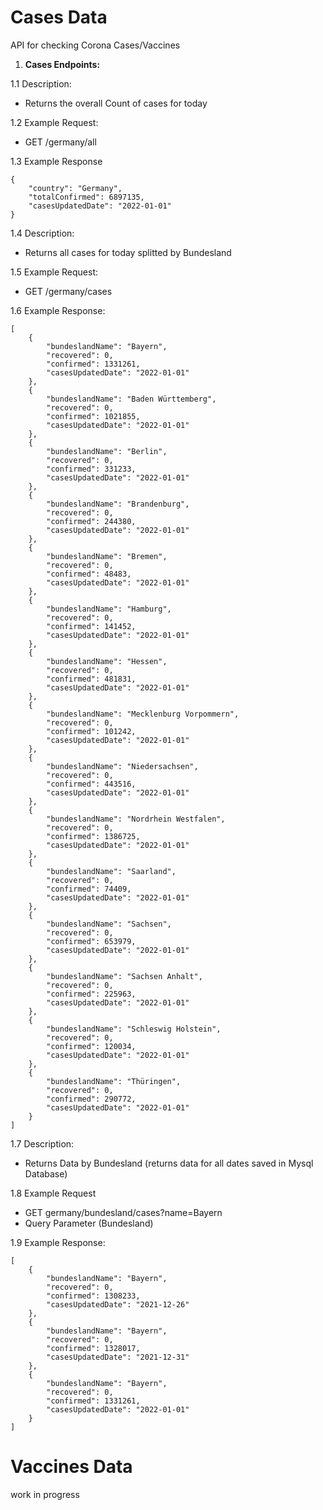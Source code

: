 # Cases Data
API for checking Corona Cases/Vaccines


1. **Cases Endpoints:**

1.1 Description:

- Returns the overall Count of cases for today

1.2 Example Request:

- GET /germany/all


1.3 Example Response

```
{
    "country": "Germany",
    "totalConfirmed": 6897135,
    "casesUpdatedDate": "2022-01-01"
}
```

1.4 Description:

- Returns all cases for today splitted by Bundesland


1.5 Example Request:

 - GET /germany/cases

1.6 Example Response:

```
[
    {
        "bundeslandName": "Bayern",
        "recovered": 0,
        "confirmed": 1331261,
        "casesUpdatedDate": "2022-01-01"
    },
    {
        "bundeslandName": "Baden Württemberg",
        "recovered": 0,
        "confirmed": 1021855,
        "casesUpdatedDate": "2022-01-01"
    },
    {
        "bundeslandName": "Berlin",
        "recovered": 0,
        "confirmed": 331233,
        "casesUpdatedDate": "2022-01-01"
    },
    {
        "bundeslandName": "Brandenburg",
        "recovered": 0,
        "confirmed": 244380,
        "casesUpdatedDate": "2022-01-01"
    },
    {
        "bundeslandName": "Bremen",
        "recovered": 0,
        "confirmed": 48483,
        "casesUpdatedDate": "2022-01-01"
    },
    {
        "bundeslandName": "Hamburg",
        "recovered": 0,
        "confirmed": 141452,
        "casesUpdatedDate": "2022-01-01"
    },
    {
        "bundeslandName": "Hessen",
        "recovered": 0,
        "confirmed": 481831,
        "casesUpdatedDate": "2022-01-01"
    },
    {
        "bundeslandName": "Mecklenburg Vorpommern",
        "recovered": 0,
        "confirmed": 101242,
        "casesUpdatedDate": "2022-01-01"
    },
    {
        "bundeslandName": "Niedersachsen",
        "recovered": 0,
        "confirmed": 443516,
        "casesUpdatedDate": "2022-01-01"
    },
    {
        "bundeslandName": "Nordrhein Westfalen",
        "recovered": 0,
        "confirmed": 1386725,
        "casesUpdatedDate": "2022-01-01"
    },
    {
        "bundeslandName": "Saarland",
        "recovered": 0,
        "confirmed": 74409,
        "casesUpdatedDate": "2022-01-01"
    },
    {
        "bundeslandName": "Sachsen",
        "recovered": 0,
        "confirmed": 653979,
        "casesUpdatedDate": "2022-01-01"
    },
    {
        "bundeslandName": "Sachsen Anhalt",
        "recovered": 0,
        "confirmed": 225963,
        "casesUpdatedDate": "2022-01-01"
    },
    {
        "bundeslandName": "Schleswig Holstein",
        "recovered": 0,
        "confirmed": 120034,
        "casesUpdatedDate": "2022-01-01"
    },
    {
        "bundeslandName": "Thüringen",
        "recovered": 0,
        "confirmed": 290772,
        "casesUpdatedDate": "2022-01-01"
    }
]
```

1.7 Description:

- Returns Data by Bundesland (returns data for all dates saved in Mysql Database)

1.8 Example Request

- GET germany/bundesland/cases?name=Bayern
- Query Parameter (Bundesland)
 
1.9 Example Response:


```
[
    {
        "bundeslandName": "Bayern",
        "recovered": 0,
        "confirmed": 1308233,
        "casesUpdatedDate": "2021-12-26"
    },
    {
        "bundeslandName": "Bayern",
        "recovered": 0,
        "confirmed": 1328017,
        "casesUpdatedDate": "2021-12-31"
    },
    {
        "bundeslandName": "Bayern",
        "recovered": 0,
        "confirmed": 1331261,
        "casesUpdatedDate": "2022-01-01"
    }
]
```

# Vaccines Data

work in progress















